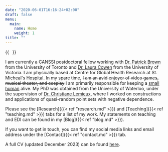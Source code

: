 ```yaml
---
date: "2020-06-01T16:16:24+02:00"
draft: false
menu:
  main:
    name: Home
    weight: 1
title: ""
---
```


{{<image float="right" width="11em" frame="true" caption="Me in 2022!" src="img/gyd_me.jpg" >}}

<!--- This website is under construction. -->

<!--- **About me**: -->

I am currently a CANSSI postdoctoral fellow working with [Dr. Patrick Brown](https://www.statistics.utoronto.ca/people/directories/all-faculty/patrick-brown) from the University of Toronto and [Dr. Laura Cowen](https://www.uvic.ca/science/math-statistics/people/home/faculty/cowen_laura.php) from the University of Victoria. I am physically based at Centre for Global Health Research at St. Micheal's Hospital. In my spare time, ~~I am an avid enjoyer of video games, musical theater, and cosplay~~ I am primarily responsible for keeping a [small human](https://www.instagram.com/markusdong22/) alive. My PhD was obtained from the University of Waterloo, under the supervision of [Dr. Christiane Lemieux](https://uwaterloo.ca/scholar/clemieux), where I worked on constructions and applications of quasi-random point sets with negative dependence. 

Please see the [Research]({{< ref "research.md" >}}) and [Teaching]({{< ref "teaching.md" >}}) tabs for a list of my work.
My statements on teaching and EDI can be found in my [Blog]({{< ref "blog.md" >}}).

If you want to get in touch, you can find my social media links and email address under the [Contact]({{< ref "contact.md" >}}) tab.

A full CV (updated December 2023) can be found [here](https://graciadong.github.io/CV_GYD.pdf).

